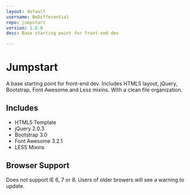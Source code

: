 ```yaml
---
layout: default
username: BeDifferential
repo: jumpstart
version: 1.0.0
desc: Base starting point for front-end dev

---
```


# Jumpstart

A base starting point for front-end dev. Includes HTML5 layout, jQuery, Bootstrap, Font Awesome and Less mixins. With a clean file organization.

## Includes

* HTML5 Template
* jQuery 2.0.3
* Bootstrap 3.0
* Font Awesome 3.2.1
* LESS Mixins

## Browser Support

Does not support IE 6, 7 or 8. Users of older browers will see a warning to update.
